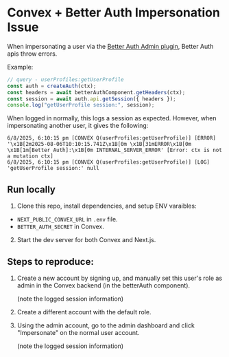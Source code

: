 # Convex + Better Auth Impersonation Issue

When impersonating a user via the [Better Auth Admin plugin](https://www.better-auth.com/docs/plugins/admin#impersonate-user), Better Auth apis throw errors.

Example:

```ts
// query - userProfiles:getUserProfile
const auth = createAuth(ctx);
const headers = await betterAuthComponent.getHeaders(ctx);
const session = await auth.api.getSession({ headers });
console.log("getUserProfile session:", session);
```

When logged in normally, this logs a session as expected. However, when impersonating another user, it gives the following:

```
6/8/2025, 6:10:15 pm [CONVEX Q(userProfiles:getUserProfile)] [ERROR] '\x1B[2m2025-08-06T10:10:15.741Z\x1B[0m \x1B[31mERROR\x1B[0m \x1B[1m[Better Auth]:\x1B[0m INTERNAL_SERVER_ERROR' [Error: ctx is not a mutation ctx]
6/8/2025, 6:10:15 pm [CONVEX Q(userProfiles:getUserProfile)] [LOG] 'getUserProfile session:' null
```

## Run locally

1. Clone this repo, install dependencies, and setup ENV varaibles:

- `NEXT_PUBLIC_CONVEX_URL` in `.env` file.
- `BETTER_AUTH_SECRET` in Convex.

2. Start the dev server for both Convex and Next.js.

## Steps to reproduce:

1. Create a new account by signing up, and manually set this user's role as admin in the Convex backend (in the betterAuth component).

   (note the logged session information)

2. Create a different account with the default role.
3. Using the admin account, go to the admin dashboard and click "Impersonate" on the normal user account.

   (note the logged session information)
